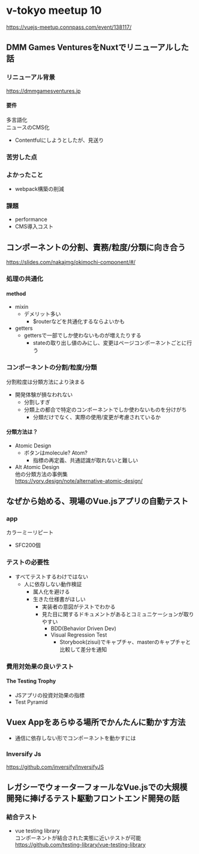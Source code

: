 # v-tokyo meetup 10  
https://vuejs-meetup.connpass.com/event/138117/  
## DMM Games VenturesをNuxtでリニューアルした話  
### リニューアル背景  
https://dmmgamesventures.jp  
#### 要件
多言語化  
ニュースのCMS化  
- Contentfulにしようとしたが、見送り  
### 苦労した点  
### よかったこと  
- webpack構築の削減  
### 課題  
- performance  
- CMS導入コスト  

## コンポーネントの分割、責務/粒度/分類に向き合う  
https://slides.com/nakajmg/okimochi-component/#/  
### 処理の共通化  
#### method  
- mixin
    - デメリット多い
        - $routerなどを共通化するならよいかも
- getters
    - gettersで一部でしか使わないものが増えたりする
        - stateの取り出し値のみにし、変更はページコンポーネントごとに行う
### コンポーネントの分割/粒度/分類
分割粒度は分類方法により決まる  
- 開発体験が損なわれない
    - 分割しすぎ
    - 分類上の都合で特定のコンポーネントでしか使わないものを分けがち
        - 分類だけでなく、実際の使用/変更が考慮されているか
#### 分類方法は？  
- Atomic Design  
    - ボタンはmolecule? Atom?
        - 指標の再定義、共通認識が取れないと難しい
- Alt Atomic Design  
他の分類方法の事例集  
https://yory.design/note/alternative-atomic-design/  


## なぜから始める、現場のVue.jsアプリの自動テスト  
### app  
カラーミーリピート  
- SFC200個  
### テストの必要性  
- すべてテストするわけではない  
    - 人に依存しない動作検証
        - 属人化を避ける
        - 生きた仕様書がほしい
            - 実装者の意図がテストでわかる
            - 見た目に関するドキュメントがあるとコミュニケーションが取りやすい
                - BDD(Behavior Driven Dev)
                - Visual Regression Test
                    - Storybook(zisui)でキャプチャ、masterのキャプチャと比較して差分を通知
### 費用対効果の良いテスト  
#### The Testing Trophy  
- JSアプリの投資対効果の指標  
- Test Pyramid  

## Vuex Appをあらゆる場所でかんたんに動かす方法  
- 通信に依存しない形でコンポーネントを動かすには  
### Inversify Js  
https://github.com/inversify/InversifyJS  

## レガシーでウォーターフォールなVue.jsでの大規模開発に捧げるテスト駆動フロントエンド開発の話  
### 結合テスト
- vue testing library  
コンポーネントが結合された実態に近いテストが可能  
https://github.com/testing-library/vue-testing-library  

